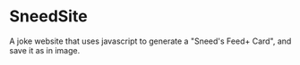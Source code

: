 # SneedSite

A joke website that uses javascript to generate a "Sneed's Feed+ Card", and save it as in image.